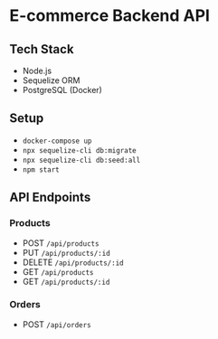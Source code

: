 # E-commerce Backend API

## Tech Stack
- Node.js
- Sequelize ORM
- PostgreSQL (Docker)

## Setup
- `docker-compose up`
- `npx sequelize-cli db:migrate`
- `npx sequelize-cli db:seed:all`
- `npm start`

## API Endpoints

### Products
- POST `/api/products`
- PUT `/api/products/:id`
- DELETE `/api/products/:id`
- GET `/api/products`
- GET `/api/products/:id`

### Orders
- POST `/api/orders`
